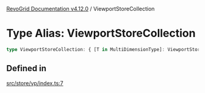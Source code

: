 [RevoGrid Documentation v4.12.0](README.md) / ViewportStoreCollection

# Type Alias: ViewportStoreCollection

```ts
type ViewportStoreCollection: { [T in MultiDimensionType]: ViewportStore };
```

## Defined in

[src/store/vp/index.ts:7](https://github.com/revolist/revogrid/blob/282605c6faa8e6a115a4a8c5b8668e14fed605a0/src/store/vp/index.ts#L7)
